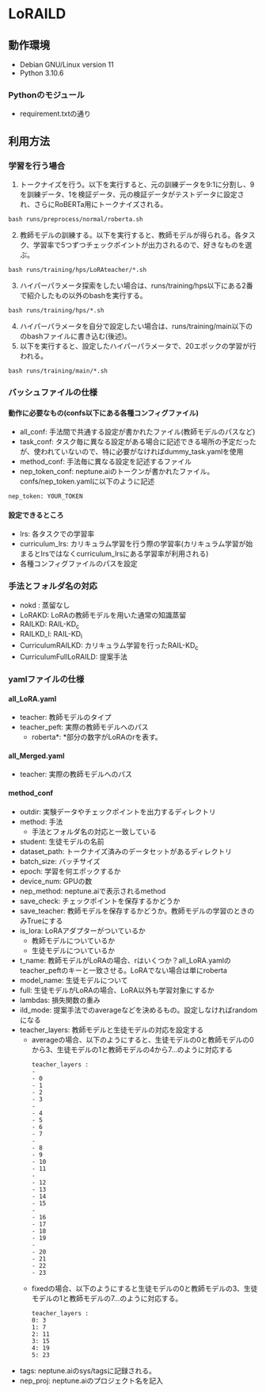 # LoRAILD

## 動作環境
- Debian GNU/Linux version 11
- Python 3.10.6

### Pythonのモジュール
- requirement.txtの通り

## 利用方法
### 学習を行う場合
1. トークナイズを行う。以下を実行すると、元の訓練データを9:1に分割し、9を訓練データ、1を検証データ、元の検証データがテストデータに設定され、さらにRoBERTa用にトークナイズされる。
```
bash runs/preprocess/normal/roberta.sh
```
2. 教師モデルの訓練する。以下を実行すると、教師モデルが得られる。各タスク、学習率で5つずつチェックポイントが出力されるので、好きなものを選ぶ。
```
bash runs/training/hps/LoRAteacher/*.sh
```
3. ハイパーパラメータ探索をしたい場合は、runs/training/hps以下にある2番で紹介したもの以外のbashを実行する。
```
bash runs/training/hps/*.sh
```

4. ハイパーパラメータを自分で設定したい場合は、runs/training/main以下ののbashファイルに書き込む(後述)。
5. 以下を実行すると、設定したハイパーパラメータで、20エポックの学習が行われる。
```
bash runs/training/main/*.sh
```


### バッシュファイルの仕様
#### 動作に必要なもの(confs以下にある各種コンフィグファイル)
- all_conf: 手法間で共通する設定が書かれたファイル(教師モデルのパスなど)
- task_conf: タスク毎に異なる設定がある場合に記述できる場所の予定だったが、使われていないので、特に必要がなければdummy_task.yamlを使用
- method_conf: 手法毎に異なる設定を記述するファイル
- nep_token_conf: neptune.aiのトークンが書かれたファイル。confs/nep_token.yamlに以下のように記述
```
nep_token: YOUR_TOKEN
```

#### 設定できるところ
- lrs: 各タスクでの学習率
- curriculum_lrs: カリキュラム学習を行う際の学習率(カリキュラム学習が始まるとlrsではなくcurriculum_lrsにある学習率が利用される)
- 各種コンフィグファイルのパスを設定

### 手法とフォルダ名の対応
- nokd  : 蒸留なし
- LoRAKD: LoRAの教師モデルを用いた通常の知識蒸留
- RAILKD: $\mathrm{RAIL\text{-}KD_c}$
- RAILKD_l: $\mathrm{RAIL\text{-}KD_l}$
- CurriculumRAILKD: カリキュラム学習を行った$\mathrm{RAIL\text{-}KD_c}$
- CurriculumFullLoRAILD: 提案手法

### yamlファイルの仕様
#### all_LoRA.yaml
- teacher: 教師モデルのタイプ
- teacher_peft: 実際の教師モデルへのパス
    - roberta*: *部分の数字がLoRAのrを表す。

#### all_Merged.yaml
- teacher: 実際の教師モデルへのパス

#### method_conf
- outdir: 実験データやチェックポイントを出力するディレクトリ
- method: 手法
    - 手法とフォルダ名の対応と一致している
- student: 生徒モデルの名前
- dataset_path: トークナイズ済みのデータセットがあるディレクトリ
- batch_size: バッチサイズ
- epoch: 学習を何エポックするか
- device_num: GPUの数
- nep_method: neptune.aiで表示されるmethod
- save_check: チェックポイントを保存するかどうか
- save_teacher: 教師モデルを保存するかどうか。教師モデルの学習のときのみTrueにする
- is_lora: LoRAアダプターがついているか
    - 教師モデルについているか
    - 生徒モデルについているか
- t_name: 教師モデルがLoRAの場合、rはいくつか？all_LoRA.yamlのteacher_peftのキーと一致させる。LoRAでない場合は単にroberta
- model_name: 生徒モデルについて
- full: 生徒モデルがLoRAの場合、LoRA以外も学習対象にするか
- lambdas: 損失関数の重み
- ild_mode: 提案手法でのaverageなどを決めるもの。設定しなければrandomになる
- teacher_layers: 教師モデルと生徒モデルの対応を設定する
    - averageの場合、以下のようにすると、生徒モデルの0と教師モデルの0から3、生徒モデルの1と教師モデルの4から7...のように対応する
        ```
        teacher_layers :
        -
        - 0
        - 1
        - 2
        - 3
        -
        - 4
        - 5
        - 6
        - 7
        -
        - 8
        - 9
        - 10
        - 11
        -
        - 12
        - 13
        - 14
        - 15
        -
        - 16
        - 17
        - 18
        - 19
        -
        - 20
        - 21
        - 22
        - 23
        ```
    - fixedの場合、以下のようにすると生徒モデルの0と教師モデルの3、生徒モデルの1と教師モデルの7...のように対応する。
        ```
        teacher_layers :
        0: 3
        1: 7
        2: 11
        3: 15
        4: 19
        5: 23
        ```
- tags: neptune.aiのsys/tagsに記録される。
- nep_proj: neptune.aiのプロジェクト名を記入